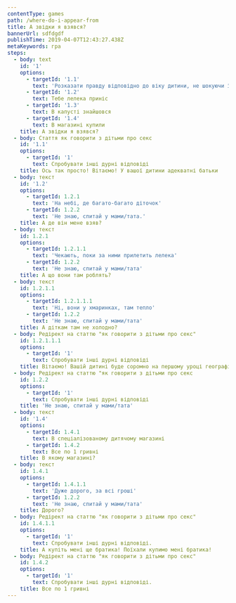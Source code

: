 ```yaml
---
contentType: games
path: /where-do-i-appear-from
title: А звідки я взявся?
bannerUrl: sdfdgdf
publishTime: 2019-04-07T12:43:27.438Z
metaKeywords: гра
steps:
  - body: text
    id: '1'
    options:
      - targetId: '1.1'
        text: 'Розказати правду відповідно до віку дитини, не шокуючи її подробицями'
      - targetId: '1.2'
        text: Тебе лелека приніс
      - targetId: '1.3'
        text: В капусті знайшовся
      - targetId: '1.4'
        text: В магазині купили
    title: А звідки я взявся?
  - body: Cтаття як говорити з дітьми про секс
    id: '1.1'
    options:
      - targetId: '1'
        text: Спробувати інші дурні відповіді
    title: Ось так просто! Вітаємо! У вашої дитини адекватні батьки
  - body: текст
    id: '1.2'
    options:
      - targetId: 1.2.1
        text: 'На небі, де багато-багато діточок'
      - targetId: 1.2.2
        text: 'Не знаю, спитай у мами/тата.'
    title: А де він мене взяв?
  - body: текст
    id: 1.2.1
    options:
      - targetId: 1.2.1.1
        text: 'Чекають, поки за ними прилетить лелека'
      - targetId: 1.2.2
        text: 'Не знаю, спитай у мами/тата'
    title: А що вони там роблять?
  - body: текст
    id: 1.2.1.1
    options:
      - targetId: 1.2.1.1.1
        text: 'Ні, вони у хмаринках, там тепло'
      - targetId: 1.2.2
        text: 'Не знаю, спитай у мами/тата'
    title: А діткам там не холодно?
  - body: Редірект на статтю "як говорити з дітьми про секс"
    id: 1.2.1.1.1
    options:
      - targetId: '1'
        text: Спробувати інші дурні відповіді
    title: Вітаємо! Вашій дитині буде соромно на першому уроці географії
  - body: Редірект на статтю "як говорити з дітьми про секс
    id: 1.2.2
    options:
      - targetId: '1'
        text: Спробувати інші дурні відповіді
    title: 'Не знаю, спитай у мами/тата'
  - body: текст
    id: '1.4'
    options:
      - targetId: 1.4.1
        text: В спеціалізованому дитячому магазині
      - targetId: 1.4.2
        text: Все по 1 гривні
    title: В якому магазині?
  - body: текст
    id: 1.4.1
    options:
      - targetId: 1.4.1.1
        text: 'Дуже дорого, за всі гроші'
      - targetId: 1.2.2
        text: 'Не знаю, спитай у мами/тата'
    title: Дорого?
  - body: Редірект на статтю "як говорити з дітьми про секс"
    id: 1.4.1.1
    options:
      - targetId: '1'
        text: Спробувати інші дурні відповіді.
    title: А купіть мені ще братика! Поїхали купимо мені братика!
  - body: Редірект на статтю "як говорити з дітьми про секс"
    id: 1.4.2
    options:
      - targetId: '1'
        text: Спробувати інші дурні відповіді.
    title: Все по 1 гривні
---
```


